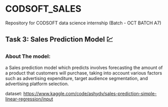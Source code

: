 # CODSOFT_SALES

Repository for CODSOFT data science internship (Batch - OCT BATCH A7)

## Task 3: Sales Prediction Model 💹

### About The model:

a Sales prediction model which predicts involves forecasting the amount of a product that customers will purchase, taking into account various factors such as advertising expenditure, target audience segmentation, and advertising platform selection.

dataset: https://www.kaggle.com/code/ashydv/sales-prediction-simple-linear-regression/input
